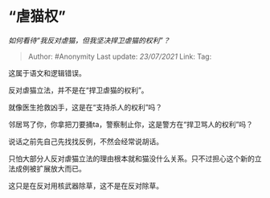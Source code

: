 # “虐猫权”
*如何看待“我反对虐猫，但我坚决捍卫虐猫的权利”？*

> Author: #Anonymity
> Last update: *23/07/2021* 
> Link:
> Tag:   


这属于语文和逻辑错误。

反对虐猫立法，并不是在“捍卫虐猫的权利”。

就像医生抢救凶手，这是在“支持杀人的权利”吗？

邻居骂了你，你拿把刀要捅ta，警察制止你，这是警方在“捍卫骂人的权利”吗？

说话之前先自己先找找反例，不然会经常说胡话。

只怕大部分人反对虐猫立法的理由根本就和猫没什么关系。只不过担心这个新的立法成例被扩展放大而已。

这只是在反对用核武器除草，这不是在反对除草。



